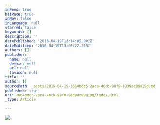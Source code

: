 ```yaml
---
inFeed: true
hasPage: true
inNav: false
inLanguage: null
starred: false
keywords: []
description: ''
datePublished: '2016-04-19T13:14:05.902Z'
dateModified: '2016-04-19T13:07:22.215Z'
authors: []
publisher:
  name: null
  domain: null
  url: null
  favicon: null
title: ''
author: []
sourcePath: _posts/2016-04-19-2664bdc5-2aca-46cb-98f0-0839ac09a19d.md
published: true
url: 2664bdc5-2aca-46cb-98f0-0839ac09a19d/index.html
_type: Article

---
```

![](https://the-grid-user-content.s3-us-west-2.amazonaws.com/e7d14bf9-dde9-41fe-bd16-3a55b7266e24.jpg)